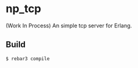 np_tcp
=====

(Work In Process) An simple tcp server for Erlang.

Build
-----

    $ rebar3 compile
